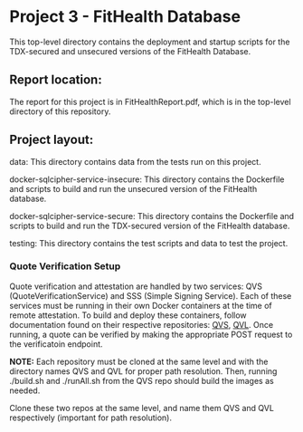 # Project 3 - FitHealth Database
This top-level directory contains the deployment and startup scripts for the TDX-secured and unsecured versions of the FitHealth Database.

## Report location:
The report for this project is in FitHealthReport.pdf, which is in the top-level directory of this repository.

## Project layout:
data: This directory contains data from the tests run on this project.

docker-sqlcipher-service-insecure: This directory contains the Dockerfile and scripts to build and run the unsecured version of the FitHealth database.

docker-sqlcipher-service-secure: This directory contains the Dockerfile and scripts to build and run the TDX-secured version of the FitHealth database.

testing: This directory contains the test scripts and data to test the project.


### Quote Verification Setup
Quote verification and attestation are handled by two services: QVS (QuoteVerificationService) and SSS (Simple Signing Service).
Each of these services must be running in their own Docker containers at the time of remote attestation. To build and deploy these 
containers, follow documentation found on their respective repositories: [QVS](https://github.com/intel/SGX-TDX-DCAP-QuoteVerificationService), [QVL](https://github.com/intel/SGX-TDX-DCAP-QuoteVerificationLibrary). Once running, a quote can be verified by making the 
appropriate POST request to the verificatoin endpoint.

**NOTE:** Each repository must be cloned at the same level and with the directory names QVS and QVL for proper path resolution. Then,
running ./build.sh and ./runAll.sh from the QVS repo should build the images as needed.

Clone these two repos at the same level, and name them QVS and QVL respectively (important for path resolution). 
